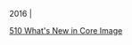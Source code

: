 



2016 |




[510 What's New in Core Image](https://developer.apple.com/videos/play/wwdc2015/510/)
